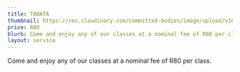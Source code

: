 ```yaml
---
title: TABATA
thumbnail: https://res.cloudinary.com/committed-bodies/image/upload/v1642662057/services/Take-back-Your_Life-Gallery5.png
price: R80
blurb: Come and enjoy any of our classes at a nominal fee of R80 per class.
layout: service
---
```

Come and enjoy any of our classes at a nominal fee of R80 per class.